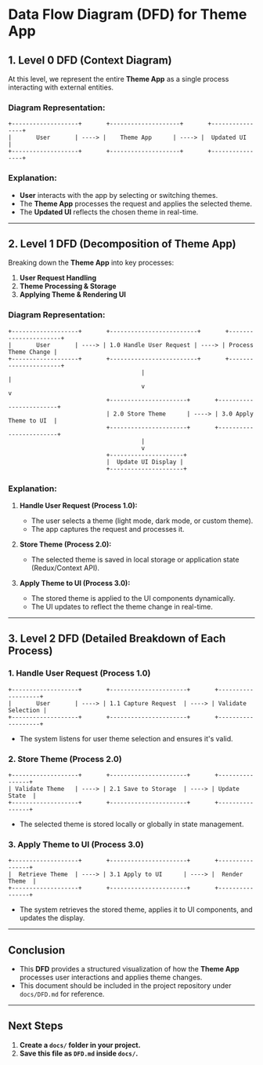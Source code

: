 # **Data Flow Diagram (DFD) for Theme App**

## **1. Level 0 DFD (Context Diagram)**

At this level, we represent the entire **Theme App** as a single process interacting with external entities.

### **Diagram Representation:**
```
+-------------------+       +--------------------+       +----------------+
|       User       | ----> |    Theme App      | ----> |  Updated UI   |
+-------------------+       +--------------------+       +----------------+
```

### **Explanation:**
- **User** interacts with the app by selecting or switching themes.
- The **Theme App** processes the request and applies the selected theme.
- The **Updated UI** reflects the chosen theme in real-time.

---

## **2. Level 1 DFD (Decomposition of Theme App)**

Breaking down the **Theme App** into key processes:

1. **User Request Handling**
2. **Theme Processing & Storage**
3. **Applying Theme & Rendering UI**

### **Diagram Representation:**
```
+-------------------+       +-------------------------+       +----------------------+
|       User       | ----> | 1.0 Handle User Request | ----> | Process Theme Change |
+-------------------+       +-------------------------+       +----------------------+
                                      |                                        |
                                      v                                        v
                            +----------------------+       +------------------------+
                            | 2.0 Store Theme      | ----> | 3.0 Apply Theme to UI  |
                            +----------------------+       +------------------------+
                                      |
                                      v
                            +---------------------+
                            |  Update UI Display |
                            +---------------------+
```

### **Explanation:**

1. **Handle User Request (Process 1.0):**
   - The user selects a theme (light mode, dark mode, or custom theme).
   - The app captures the request and processes it.

2. **Store Theme (Process 2.0):**
   - The selected theme is saved in local storage or application state (Redux/Context API).

3. **Apply Theme to UI (Process 3.0):**
   - The stored theme is applied to the UI components dynamically.
   - The UI updates to reflect the theme change in real-time.

---

## **3. Level 2 DFD (Detailed Breakdown of Each Process)**

### **1. Handle User Request (Process 1.0)**
```
+-------------------+       +----------------------+       +-------------------+
|       User       | ----> | 1.1 Capture Request  | ----> | Validate Selection |
+-------------------+       +----------------------+       +-------------------+
```
- The system listens for user theme selection and ensures it's valid.

### **2. Store Theme (Process 2.0)**
```
+-------------------+       +----------------------+       +----------------+
| Validate Theme   | ----> | 2.1 Save to Storage  | ----> | Update State  |
+-------------------+       +----------------------+       +----------------+
```
- The selected theme is stored locally or globally in state management.

### **3. Apply Theme to UI (Process 3.0)**
```
+-------------------+       +----------------------+       +----------------+
|  Retrieve Theme  | ----> | 3.1 Apply to UI      | ----> |  Render Theme  |
+-------------------+       +----------------------+       +----------------+
```
- The system retrieves the stored theme, applies it to UI components, and updates the display.

---

## **Conclusion**

- This **DFD** provides a structured visualization of how the **Theme App** processes user interactions and applies theme changes.
- This document should be included in the project repository under `docs/DFD.md` for reference.

---

## **Next Steps**

1. **Create a `docs/` folder in your project.**
2. **Save this file as `DFD.md` inside `docs/`.**


